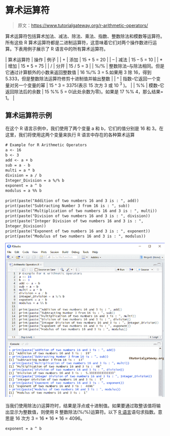 # 算术运算符

> 原文：<https://www.tutorialgateway.org/r-arithmetic-operators/>

算术运算符包括算术加法、减法、除法、乘法、指数、整数除法和模数等运算符。所有这些 R 算术运算符都是二进制运算符，这意味着它们对两个操作数进行运算。下表用例子展示了 R 语言中的所有算术运算符。

| 算术运算符 | 操作 | 例子 |
| + | 添加 | 15 + 5 = 20 |
| – | 减法 | 15 – 5 = 10 |
| * | 增加 | 15 * 5 = 75 |
| / | 分开 | 15 / 5 = 3 |
| %/% | 整数除法–与除法相同。但是它通过计算额外的小数来返回整数值 | 16 %/% 3 = 5.如果用 3 除 16，得到 5.333，但是整数除法运算符修剪十进制值并输出整数 |
| ^ | 指数–它返回一个变量对另一个变量的幂 | 15 ^ 3 = 3375(表示 15 次方 3 或 10 <sup>3</sup> )。 |
| %% | 模数–它返回除法后的余数 | 15 %% 5 = 0(此处余数为零)。如果是 17 %% 4，那么结果= 1。 |

## 算术运算符示例

在这个 R 语言示例中，我们使用了两个变量 a 和 b，它们的值分别是 16 和 3。在这里，我们将使用这两个变量来执行 R 语言中存在的各种算术运算

```
# Example for R Arithmetic Operators
a <- 16
b <- 3
add <- a + b
sub = a - b
multi = a * b
division = a / b
Integer_Division = a %/% b
exponent = a ^ b
modulus = a %% b

print(paste("Addition of two numbers 16 and 3 is : ", add))
print(paste("Subtracting Number 3 from 16 is : ", sub))
print(paste("Multiplication of two numbers 16 and 3 is : ", multi))
print(paste("Division of two numbers 16 and 3 is : ", division))
print(paste("Integer Division of two numbers 16 and 3 is : ", Integer_Division))
print(paste("Exponent of two numbers 16 and 3 is : ", exponent))
print(paste("Modulus of two numbers 16 and 3 is : ", modulus))
```

![R Arithmetic Operators 1](img/316f88b5b252ed555be848ad59b235f9.png)

当我们使用除法(/)运算符时，结果是浮点或十进制值。如果要通过取整该值将输出显示为整数值，则使用 R 整数除法(%/%)运算符。以下 [R 语言](https://www.tutorialgateway.org/r-programming/)语句求指数。意思是 16 次方 3 = 16 * 16 * 16 = 4096。

```
exponent = a ^ b
```